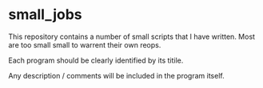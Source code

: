 # small_jobs

This repository contains a number of small scripts that I have written. Most are too small small to warrent their own reops.

Each program should be clearly identified by its titile.

Any description / comments will be included in the program itself.

